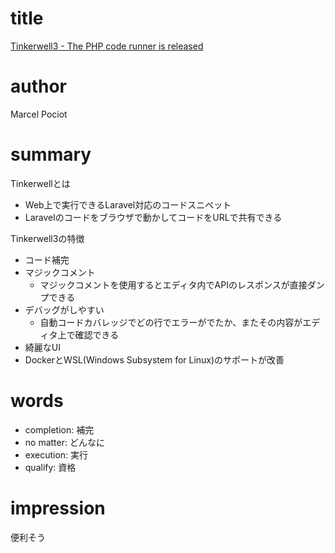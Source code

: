 # title
[Tinkerwell3 - The PHP code runner is released](https://laravel-news.com/tinkerwell-3)

# author
Marcel Pociot

# summary
Tinkerwellとは
- Web上で実行できるLaravel対応のコードスニペット
- Laravelのコードをブラウザで動かしてコードをURLで共有できる

Tinkerwell3の特徴
- コード補完
- マジックコメント
    - マジックコメントを使用するとエディタ内でAPIのレスポンスが直接ダンプできる
- デバッグがしやすい
    - 自動コードカバレッジでどの行でエラーがでたか、またその内容がエディタ上で確認できる
- 綺麗なUI
- DockerとWSL(Windows Subsystem for Linux)のサポートが改善

# words
- completion: 補完
- no matter: どんなに
- execution: 実行
- qualify: 資格

# impression
便利そう